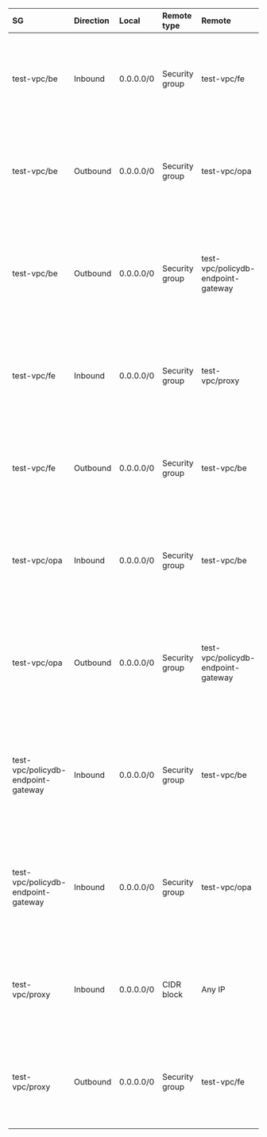  | SG | Direction | Local | Remote type | Remote | Protocol | Protocol params | Description | 
 |  :---  |  :---  |  :---  |  :---  |  :---  |  :---  |  :---  |  :---  | 
 | test-vpc/be | Inbound | 0.0.0.0/0 | Security group | test-vpc/fe | TCP | any port | Internal. required-connections[2]: (instance test-vpc/fe)->(instance test-vpc/be); allowed-protocols[0] | 
 | test-vpc/be | Outbound | 0.0.0.0/0 | Security group | test-vpc/opa | ALL |  | Internal. required-connections[3]: (instance test-vpc/be)->(instance test-vpc/opa); allowed-protocols[0] | 
 | test-vpc/be | Outbound | 0.0.0.0/0 | Security group | test-vpc/policydb-endpoint-gateway | ALL |  | Internal. required-connections[4]: (instance test-vpc/be)->(vpe test-vpc/policydb-endpoint-gateway); allowed-protocols[0] | 
 | test-vpc/fe | Inbound | 0.0.0.0/0 | Security group | test-vpc/proxy | TCP | ports 9000-9000 | Internal. required-connections[1]: (instance test-vpc/proxy)->(instance test-vpc/fe); allowed-protocols[0] | 
 | test-vpc/fe | Outbound | 0.0.0.0/0 | Security group | test-vpc/be | TCP | any port | Internal. required-connections[2]: (instance test-vpc/fe)->(instance test-vpc/be); allowed-protocols[0] | 
 | test-vpc/opa | Inbound | 0.0.0.0/0 | Security group | test-vpc/be | ALL |  | Internal. required-connections[3]: (instance test-vpc/be)->(instance test-vpc/opa); allowed-protocols[0] | 
 | test-vpc/opa | Outbound | 0.0.0.0/0 | Security group | test-vpc/policydb-endpoint-gateway | ALL |  | Internal. required-connections[5]: (instance test-vpc/opa)->(vpe test-vpc/policydb-endpoint-gateway); allowed-protocols[0] | 
 | test-vpc/policydb-endpoint-gateway | Inbound | 0.0.0.0/0 | Security group | test-vpc/be | ALL |  | Internal. required-connections[4]: (instance test-vpc/be)->(vpe test-vpc/policydb-endpoint-gateway); allowed-protocols[0] | 
 | test-vpc/policydb-endpoint-gateway | Inbound | 0.0.0.0/0 | Security group | test-vpc/opa | ALL |  | Internal. required-connections[5]: (instance test-vpc/opa)->(vpe test-vpc/policydb-endpoint-gateway); allowed-protocols[0] | 
 | test-vpc/proxy | Inbound | 0.0.0.0/0 | CIDR block | Any IP | ALL |  | External. required-connections[0]: (external public internet)->(instance test-vpc/proxy); allowed-protocols[0] | 
 | test-vpc/proxy | Outbound | 0.0.0.0/0 | Security group | test-vpc/fe | TCP | ports 9000-9000 | Internal. required-connections[1]: (instance test-vpc/proxy)->(instance test-vpc/fe); allowed-protocols[0] | 
